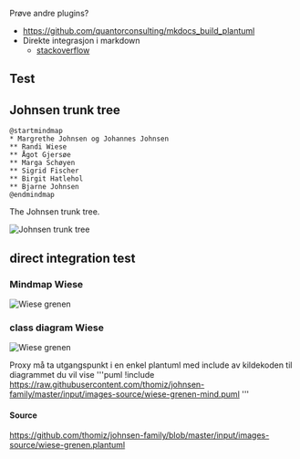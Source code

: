 Prøve andre plugins?
* https://github.com/quantorconsulting/mkdocs_build_plantuml
* Direkte integrasjon i markdown
  * [stackoverflow](https://stackoverflow.com/questions/32203610/how-to-integrate-uml-diagrams-into-gitlab-or-github)

## Test

## Johnsen trunk tree

```puml
@startmindmap
* Margrethe Johnsen og Johannes Johnsen
** Randi Wiese
** Ågot Gjersøe
** Marga Schøyen
** Sigrid Fischer
** Birgit Hatlehol
** Bjarne Johnsen
@endmindmap
```

The Johnsen trunk tree.

![Johnsen trunk tree](http://www.plantuml.com/plantuml/svg/FSuz3i8m30NWFQVmd5DK382GMEZ0R3LMugfraEs50t2dxhaOIldPx4-otnlCKNrbIIi-GeGhQbRoGd2fHOm4QkuZYf3zBCG8DvJ4S6SowcjxvUfmcacjRLtsJmZZLDhs_9oCd9KJ7DccGjhbm9hPuOo-KAdBJZEg_DF3G9A-xTu0)

## direct integration test

### Mindmap Wiese
![Wiese grenen](http://www.plantuml.com/plantuml/proxy?cache=no&src=https://raw.githubusercontent.com/thomiz/johnsen-family/master/input/images-source/wiese-grenen-mind.puml)

### class diagram Wiese

![Wiese grenen](http://www.plantuml.com/plantuml/svg/1S7B4G8n203GkrLe0LdkTeCH4nmW6JwpezNlUm-sBlMcShdFp1rFWC4vwtNqfP1pAV_XkwO5MVkWilp0yGJ5I79WsvN0YeEYnIhl12TJK1jEHdPiGSjIkLq0)

Proxy må ta utgangspunkt i en enkel plantuml med include av kildekoden til diagrammet du vil vise 
'''puml
!include https://raw.githubusercontent.com/thomiz/johnsen-family/master/input/images-source/wiese-grenen-mind.puml
'''

#### Source

https://github.com/thomiz/johnsen-family/blob/master/input/images-source/wiese-grenen.plantuml

